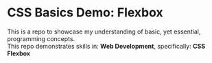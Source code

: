 # CSS Basics Demo: Flexbox
 This is a repo to showcase my understanding of basic, yet essential, programming concepts.  
 This repo demonstrates skills in: **Web Development**, specifically: **CSS Flexbox**

